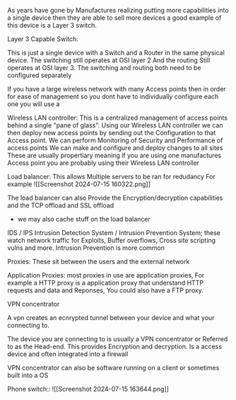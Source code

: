 
As years have gone by Manufactures realizing putting more capabilities into a single device then they are able to sell more devices a good example of this device is a Layer 3 switch. 




Layer 3 Capable Switch:

This is just a single device with a Switch and a Router in the same physical device. The switching still operates at OSI layer 2 And the routing Still operates at OSI layer 3. The switching and routing both need to be configured separately 






If you have a large wireless network with many Access points then in order for ease of management so you dont have to individually configure each one you will use a 

Wireless LAN controller:
This is a centralized management of access points behind a single "pane of glass".
Using our Wireless LAN controller we can then deploy new access points by sending out the Configuration to that Access point. 
We can perform Monitoring of Security and Performance of access points 
We can make and configure and deploy changes to all sites 
These are usually propertiary meaning if you are using one manufactures Access point you are probably  using their Wireless LAN controller





Load balancer:
This allows Multiple servers to be ran for redudancy For example ![[Screenshot 2024-07-15 160322.png]]


The load balancer can also Provide the Encryption/decryption capabilities and the TCP offload and SSL offload
- we may also cache stuff on the load balancer













IDS / IPS
Intrusion Detection System / Intrusion Prevention System;
these watch network traffic for Exploits, Buffer overflows, Cross site scripting vulns and more.
Intrusion Prevention is more common 








Proxies:
These sit between the users and the external network






Application Proxies:
most proxies in use are application proxies, For example a HTTP proxy is a application proxy that understand HTTP requests and data and Reponses, You could also have a FTP proxy.



VPN concentrator

A vpn creates an ecnrypted tunnel between your device and what your connecting to.

The device you are connecting to is usually a VPN concentrator or Referred to as the Head-end. This provides Encryption and decryption. Is a access device and often integrated into a firewall 

VPN concentrator can also be software running on a client or sometimes built into a OS 



Phone switch::
![[Screenshot 2024-07-15 163644.png]]
